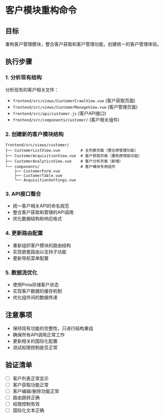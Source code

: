 # 客户模块重构命令

## 目标
重构客户管理模块，整合客户获取和客户管理功能，创建统一的客户管理体验。

## 执行步骤

### 1. 分析现有结构
分析现有的客户相关文件：
- `frontend/src/views/CustomerCrawlView.vue` (客户获取页面)
- `frontend/src/views/CustomerManageView.vue` (客户管理页面)
- `frontend/src/api/customer.js` (客户API接口)
- `frontend/src/components/customer/` (客户相关组件)

### 2. 创建新的客户模块结构
```
frontend/src/views/customer/
├── CustomerListView.vue         # 主列表页面（整合原管理功能）
├── CustomerAcquisitionView.vue  # 客户获取页面（重构原爬取功能）
├── CustomerAnalyticsView.vue    # 客户分析页面（新增）
└── components/                  # 客户模块专用组件
    ├── CustomerForm.vue
    ├── CustomerTable.vue
    └── AcquisitionSettings.vue
```

### 3. API接口整合
- 统一客户相关API的命名规范
- 整合客户获取和管理的API调用
- 优化数据结构和响应格式

### 4. 更新路由配置
- 重新组织客户模块的路由结构
- 实现嵌套路由以支持子功能
- 更新导航菜单配置

### 5. 数据流优化
- 使用Pinia存储客户状态
- 实现客户数据的缓存机制
- 优化组件间的数据传递

## 注意事项
- 保持现有功能的完整性，只进行结构重组
- 确保所有API调用正常工作
- 更新相关的国际化配置
- 测试权限控制是否正常

## 验证清单
- [ ] 客户列表正常显示
- [ ] 客户获取功能正常
- [ ] 客户编辑/删除功能正常
- [ ] 路由跳转正确
- [ ] 权限控制有效
- [ ] 国际化文本正确